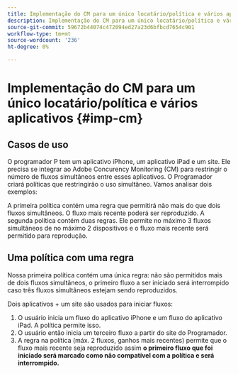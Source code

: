 ```yaml
---
title: Implementação do CM para um único locatário/política e vários aplicativos
description: Implementação do CM para um único locatário/política e vários aplicativos
source-git-commit: 59672b44074c472094ed27a23d6bfbcd7654c901
workflow-type: tm+mt
source-wordcount: '236'
ht-degree: 0%

---
```



# Implementação do CM para um único locatário/política e vários aplicativos {#imp-cm}



## Casos de uso

O programador P tem um aplicativo iPhone, um aplicativo iPad e um site. Ele precisa se integrar ao Adobe Concurency Monitoring (CM) para restringir o número de fluxos simultâneos entre esses aplicativos. O Programador criará políticas que restringirão o uso simultâneo. Vamos analisar dois exemplos:

A primeira política contém uma regra que permitirá não mais do que dois fluxos simultâneos. O fluxo mais recente poderá ser reproduzido.
A segunda política contém duas regras. Ele permite no máximo 3 fluxos simultâneos de no máximo 2 dispositivos e o fluxo mais recente será permitido para reprodução.


## Uma política com uma regra

Nossa primeira política contém uma única regra: não são permitidos mais de dois fluxos simultâneos, o primeiro fluxo a ser iniciado será interrompido caso três fluxos simultâneos estejam sendo reproduzidos.

Dois aplicativos + um site são usados para iniciar fluxos:

1. O usuário inicia um fluxo do aplicativo iPhone e um fluxo do aplicativo iPad. A política permite isso.
1. O usuário então inicia um terceiro fluxo a partir do site do Programador.
1. A regra na política (máx. 2 fluxos, ganhos mais recentes) permite que o fluxo mais recente seja reproduzido assim **o primeiro fluxo que foi iniciado será marcado como não compatível com a política e será interrompido.**





<!---

Figure 1: Policy with one rule

 

A Policy with two Rules
The policy contains the following two rules: 

no more than 3 concurrent streams are allowed, the first stream to start will be stopped in case more than three concurrent streams are playing;
no more than 2 devices are allowed to play streams. The stream from the first device will be stopped in case streams are running from 3 devices.
 

In this use case two apps are used to start streams:

The user starts two streams (s1, s2) from the iPhone app which is installed on two different devices (dev1, dev2) and the policy permits it.
The user then starts a third stream from an iPad (dev3).
The rules in the policy allow the stream to start.
When the first stream will check its state, the second rule (max 2 devices, latest wins) will mark it as non-compliant with the policy and will stop playback.
 



Figure 2: Policy with two rules

 

For more information on policies, their "anatomy" and further use cases, please consult the Policy Decision Point topic. 

 

Prerequisites
In order to integrate with CM, a Zendesk ticket (https://adobeprimetime.zendesk.com) will have to be created and the following information specified:

the name of the company
the applications you want to integrate with CM. For each application, you are required to provide:
application name
application platform
the policy you want to enforce
 

After creating the ticket, the following information will be released for use:

type
description
example value
default value
endpoint    the endpoint for Adobe Concurrency Monitoring    
http://streams.adobeprimetime.com/v1/
http://streams.adobeprimetime.com/v1/
applicationId    iPhone app id    iphone54-75b4-431b-adb2-eb6b9e546013    -
applicationId    iPad app id    ipad5d54-75b4-431b-adb2-eb6b9e546013    -
applicationId    website app id    website4-75b4-431b-adb2-eb6b9e546013    -
interval for heartbeats    Interval in seconds to send heartbeat calls to Adobe Concurrency Monitoring    60    60
interval for stream compliance    Interval in seconds to check stream compliance in Adobe Concurrency Monitoring    180    180
 

Implementation Guidelines
The following items MUST be packaged in the application(s):

endpoint
application Id 
interval for heartbeats
interval for checking compliance
 

Glossary
 

We advise you to consult the Glossary for definitions of terms used in the present cookbook.

 

Workflows
 



Figure 3: Concurrency Monitoring Workflows (described below)

 

1. Concurrency Monitoring allows playback
Step    APIs    Description    Comments
1    N/A    user starts video playback    
Prerequisites:

user is authenticated with an MVPD

2    API call: Session initialization    the app/player calls CM to initiate a stream    the app/player sends all required metadata using information from Adobe Pass Authentication
3    CM responds with decision and streamId    
the streamId json node value is stored by the application for the duration of the video playback

the policyCompliant json node has the value true so the app/player starts playback

the heartbeat url is returned by the call as a JSON Hypertext Application Language(HAL) template

4    N/A    the app/player starts video playback    N/A
5    API call: Heartbeat call - event=alive    the app/player reports alive heartbeats every x seconds    
the x value is specified by Adobe in the Zendesk ticket at integration

the url to report heartbeats is taken from the response of the start stream call and the value for the event param is alive

6    API call: Check Stream Compliance    the app/player checks the stream status every n seconds    
the n value is specified by Adobe in the Zendesk ticket at integration

stream status check is performed to validate that Adobe Concurrency Monitoring is allowing playback

7    CM responds with decision to continue playback    the policyCompliant json node has value true so the app/player continues playback
8    N/A    the app/player continues to show the video stream to the user    N/A
9    API call - Heartbeat call - alive=stop    the app/player sends stop heartbeat when the video finishes    the url to report heartbeats is taken from the response of the start stream call and the value for the event param is stop
 

Steps 5,6,7,8 will be performed in a loop until the video stream is stopped.

 

 

2. Concurrency Monitoring denies playback after stream is started
Step    APIs    Description    Comments
1    N/A    user starts video playback    
Prerequisites:

user is authenticated with an MVPD

2    API call: Session initialization    the app/player calls CM to initiate a stream    the app/player send all required metadata using information from Adobe Pass Authentication
3    CM responds with decision and streamId    
the streamId json node value is stored by the application for the duration of the video playback

the policyCompliant json node has value true so the app/player starts playback

the heartbeat url is returned by the call as a JSON Hypertext Application Language(HAL) template

4    N/A    the app/player starts video playback    N/A
5    API call: Heartbeat call - event=alive    the app/player reports alive heartbeats every x seconds    
the x value is specified by Adobe in the Zendesk ticket at integration

the url to report heartbeats is taken from the response of the start stream call and the value for the event param isalive

6    API call: Check Stream Compliance    the app/player checks the stream status every n seconds    
the n value is specified by Adobe in the Zendesk ticket at integration

stream status check is performed to validate that Adobe Concurrency Monitoring is allowing playback

7    CM responds with decision to stop playback    the policyCompliant json node has value false so the app/player stops playback
8    N/A    the app/player stops the video stream and displays an error to the user    N/A
9    API call - Heartbeat call - alive=stop    the app/player sends a stop heartbeat    the url to report heartbeats is taken from the response of the start stream call and the value for the event param is stop
 
3. Concurrency Monitoring doesn't allow playback
Step    APIs    Description    Comments
1    N/A    user starts video playback    
Prerequisites:

user is authenticated with an MVPD

2    API call: Session initialization    the app/player calls CM to initiate a stream    the app/player send all required metadata using information from Adobe Pass Authentication
3    CM responds with decision and streamId    
the policyCompliant json node has value false so the app/player does NOT start playback

4    N/A    
the app/player does NOT start video playback

it displays an error message to the user

N/A
 

 
Description of the API calls
Session initialization call
 

The responsibility of the application developer is to:

Initialize a stream with Concurrency Monitoring before starting video playback
check that the response of the call contains the node policyCompliant with value true
start video playback
 

API Console - initialize session

 

name
value
obtained from
endpoint    
http://streams.adobeprimetime.com/v1/
Zendesk ticket at integration

HTTP method    POST    documentation
URI path template    [appID]/[mvpd]/accounts/[account_id]/streams    N/A
Parameter values
name
value example
where to use it
obtained from
applicationId    iphone54-75b4-431b-adb2-eb6b9e546013    uri    Zendesk ticket at integration
mvpdName    Sample_MVPD    uri    
Adobe Pass Authentication from config endpoint when user selects the MVPD

accountId    12345    uri    
Adobe Pass Authentication upstreamUserID metadata after user login

User Metadata upstreamUserID - Adobe Pass Authentication

programmerName    Sample_Programmer_Id    form parameter    Adobe Pass Authentication
channel    CHANNEL    form parameter    Adobe Pass Authentication
deviceId    30fe8d0f-35d4-4082-a728-405fcbae5ddb    form parameter    Adobe Pass Authentication
 

 
Session initialization - example

```
-data 'programmer=PROGRAMMER_ID&device_id=30fe8d0f-35d4-4082-a728-405fcbae5ddb&channel=CHANNEL' 'http://streams.adobeprimetime.com/v1/iphone54-75b4-431b-adb2-eb6b9e546013/MVPD_ID/accounts/12345/streams'
 
> POST /v1/iphone54-75b4-431b-adb2-eb6b9e546013/MVPD_ID/accounts/12345/streams HTTP/1.1
> Host: streams.adobeprimetime.com
> Accept: */*
> Content-Type: application/x-www-form-urlencoded; charset=UTF-8
> Content-Length: 101
>
< HTTP/1.1 201 Created
< Date: Thu, 06 Aug 2015 08:56:47 GMT
< Cache-Control: no-cache, no-store, max-age=0, must-revalidate
< Pragma: no-cache
< Expires: 0
< Access-Control-Allow-Origin: *
< Access-Control-Allow-Methods: GET
< Access-Control-Allow-Methods: POST
< Access-Control-Allow-Methods: OPTIONS
< Access-Control-Allow-Methods: HEAD
< Access-Control-Allow-Methods: PUT
< Access-Control-Allow-Methods: DELETE
< Access-Control-Allow-Headers: Content-Type
< Location: http://streams.adobeprimetime.com/v1/iphone54-75b4-431b-adb2-eb6b9e546013/MVPD_ID/accounts/12345/streams/f__-sE4
< Content-Type: application/json; charset=UTF-8
< Content-Length: 511
< Age: 0

{
  "_links": {
    "self": {
      "href": "
    },
    "heartbeat": {
      "href": ",
      "templated": true
    }
  },
  "streamId": "ff__-sE4",
  "streamStart": 1438850042533,
  "policyCompliant": true
```


Heartbeat call - event=alive


The responsibility of the application developer is to:

Send heartbeats at the required interval in seconds. The interval will be specified in the Zendesk ticket. 
 
name
example value
obtained from
endpoint    
http://streams.adobeprimetime.com/v1/iphone54-75b4-431b-adb2-eb6b9e546013/MVPD_ID/accounts/12345/streams/f__-sE4
session initialization call

_links.heartbeat.href
HTTP method    POST    documentation
Parameter values
name
value example
where to use it
obtained from
event    alive    GET parameter    documentation
 

 
Heartbeat call - example
 
curl -v -X POST 'http://streams.adobeprimetime.com/v1/iphone54-75b4-431b-adb2-eb6b9e546013/MVPD_ID/accounts/12345/streams/f__-sE4?event=alive'

```
> POST /v1/iphone54-75b4-431b-adb2-eb6b9e546013/MVPD_ID/accounts/12345/streams/f__-sE4?event=alive HTTP/1.1
> Host: streams.adobeprimetime.com
> Accept: */*
>
< HTTP/1.1 202 Accepted
< Date: Thu, 06 Aug 2015 14:19:54 GMT
< Cache-Control: no-cache, no-store, max-age=0, must-revalidate
< Pragma: no-cache
< Expires: 0
< Access-Control-Allow-Origin: *
< Access-Control-Allow-Methods: GET
< Access-Control-Allow-Methods: POST
< Access-Control-Allow-Methods: OPTIONS
< Access-Control-Allow-Methods: HEAD
< Access-Control-Allow-Methods: PUT
< Access-Control-Allow-Methods: DELETE
< Access-Control-Allow-Headers: Content-Type
< Content-Length: 0
< Age: 0
```
 
Check Stream Compliance 
The responsibility of the application developer is to:

Call the API at required interval in seconds. The interval will be specified in the Zendesk ticket. 
Stop video playback if the policyCompliant json node has value false
Send heartbeat to stop stream Heartbeat call to stop stream
 

API Console - current state of the stream resource

name
example value
obtained from
endpoint    
http://streams.adobeprimetime.com/v1/iphone54-75b4-431b-adb2-eb6b9e546013/MVPD_ID/accounts/12345/streams/f__-sE4
session initialization call

_links.self.href
HTTP method    GET    documentation
Parameter values
name
value example
where to use it
obtained from
mvpdName    Sample_MVPD    uri    
Adobe Pass Authentication from config endpoint when user selects the MVPD

accountId    12345    uri    
Adobe Pass Authentication upstreamUserID metadata after user login

User Metadata upstreamUserID - Adobe Pass Authentication

 

Check Stream Compliance - example
curl 'http://streams.adobeprimetime.com/v1/iphone54-75b4-431b-adb2-eb6b9e546013/MVPD_ID/accounts/12345/streams/f__-sE4'

```
> POST /v1/iphone54-75b4-431b-adb2-eb6b9e546013/MVPD_ID/accounts/12345/streams/f__-sE4 HTTP/1.1
> Host: streams.adobeprimetime.com
> Accept: */*
> Content-Type: application/x-www-form-urlencoded; charset=UTF-8
> Content-Length: 30
>
< HTTP/1.1 200 Created
< Date: Thu, 06 Aug 2015 08:56:47 GMT
< Cache-Control: no-cache, no-store, max-age=0, must-revalidate
< Pragma: no-cache
< Expires: 0
< Access-Control-Allow-Origin: *
< Access-Control-Allow-Methods: GET
< Access-Control-Allow-Methods: POST
< Access-Control-Allow-Methods: OPTIONS
< Access-Control-Allow-Methods: HEAD
< Access-Control-Allow-Methods: PUT
< Access-Control-Allow-Methods: DELETE
< Access-Control-Allow-Headers: Content-Type
< Location: http://streams.adobeprimetime.com/v1/iphone54-75b4-431b-adb2-eb6b9e546013/MVPD_ID/accounts/12345/streams/f__-sE4
< Content-Type: application/json; charset=UTF-8
< Content-Length: 511
< Age: 0
```

```
{
  "_links": {
    "self": {
      "href": "
    },
    "heartbeat": {
      "href": ",
      "templated": true
    }
  },
  "streamId": "ff__-sE4",
  "streamStart": 1438850042533,
  "policyCompliant": true
}
```

Heartbeat call - alive=stop
name
example value
obtained from
endpoint    
http://streams.adobeprimetime.com/v1/iphone54-75b4-431b-adb2-eb6b9e546013/MVPD_ID/accounts/12345/streams/f__-sE4
session initialization call

_links.heartbeat.href
HTTP method    POST    documentation
Parameter values
name
value example
where to use it
obtained from
event    stop    GET parameter    documentation
 

Heartbeat call - example
curl -v -X POST 'http://streams.adobeprimetime.com/v1/iphone54-75b4-431b-adb2-eb6b9e546013/MVPD_ID/accounts/12345/streams/f__-sE4?event=stop'

```
> POST /v1/iphone54-75b4-431b-adb2-eb6b9e546013/MVPD_ID/accounts/12345/streams/f__-sE4?event=stop HTTP/1.1
> Host: streams.adobeprimetime.com
> Accept: */*
>
< HTTP/1.1 202 Accepted
< Date: Thu, 06 Aug 2015 14:19:54 GMT
< Cache-Control: no-cache, no-store, max-age=0, must-revalidate
< Pragma: no-cache
< Expires: 0
< Access-Control-Allow-Origin: *
< Access-Control-Allow-Methods: GET
< Access-Control-Allow-Methods: POST
< Access-Control-Allow-Methods: OPTIONS
< Access-Control-Allow-Methods: HEAD
< Access-Control-Allow-Methods: PUT
< Access-Control-Allow-Methods: DELETE
< Access-Control-Allow-Headers: Content-Type
< Content-Length: 0
< Age: 0
```

Related Information
Introduction - Adobe Concurrency Monitoring
API Console - Adobe Concurrency Monitoring
User Metadata - Adobe Pass Authentication
--->
